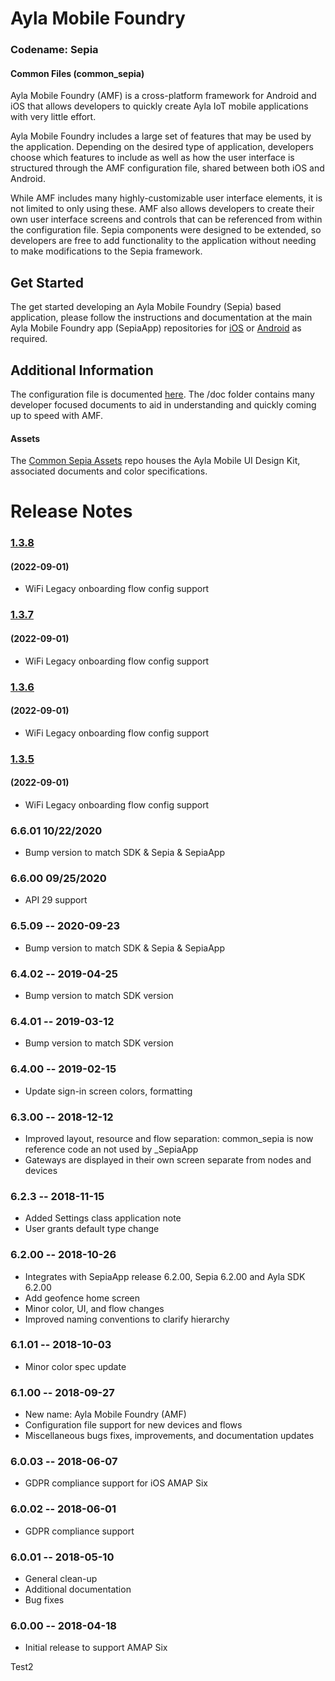 # Ayla Mobile Foundry
### Codename: Sepia
#### Common Files (common_sepia)

Ayla Mobile Foundry (AMF) is a cross-platform framework for Android and iOS that allows developers to quickly create Ayla IoT mobile applications with very little effort.

Ayla Mobile Foundry includes a large set of features that may be used by the application. Depending on the desired type of application, developers choose which features to include as well as how the user interface is structured through the AMF configuration file, shared between both iOS and Android.

While AMF includes many highly-customizable user interface elements, it is not limited to only using these. AMF also allows developers to create their own user interface screens and controls that can be referenced from within the configuration file. Sepia components were designed to be extended, so developers are free to add functionality to the application without needing to make modifications to the Sepia framework.

## Get Started

The get started developing an Ayla Mobile Foundry (Sepia) based application, please follow the instructions and documentation at the main Ayla Mobile Foundry app (SepiaApp) repositories for [iOS](https://github.com/AylaNetworks/iOS_SepiaApp_Public) or [Android](https://github.com/AylaNetworks/Android_SepiaApp_Public) as required.

## Additional Information

The configuration file is documented [here](doc/sepia_config.md). The /doc folder contains many developer focused documents to aid in understanding and quickly coming up to speed with AMF.

#### Assets

The [Common Sepia Assets](https://github.com/AylaNetworks/common_sepia_assets_Public/) repo houses the Ayla Mobile UI Design Kit, associated documents and color specifications.


# Release Notes

### [1.3.8](https://github.com/ravichandra-ayla/iOSPracticeRepo_Public/releases/tag/v1.3.8)
#### (2022-09-01)
- WiFi Legacy onboarding flow config support

### [1.3.7](https://github.com/ravichandra-ayla/iOSPracticeRepo_Public/releases/tag/v1.3.7)
#### (2022-09-01)
- WiFi Legacy onboarding flow config support

### [1.3.6](https://github.com/ravichandra-ayla/iOSPracticeRepo_Public/releases/tag/v1.3.6)
#### (2022-09-01)
- WiFi Legacy onboarding flow config support

### [1.3.5](https://github.com/ravichandra-ayla/iOSPracticeRepo_Public/releases/tag/v1.3.5)
#### (2022-09-01)
- WiFi Legacy onboarding flow config support

### 6.6.01 10/22/2020
- Bump version to match SDK & Sepia & SepiaApp
### 6.6.00 09/25/2020
- API 29 support
### 6.5.09 -- 2020-09-23
- Bump version to match SDK & Sepia & SepiaApp

### 6.4.02 -- 2019-04-25
- Bump version to match SDK version 

### 6.4.01 -- 2019-03-12
- Bump version to match SDK version 

### 6.4.00 -- 2019-02-15
- Update sign-in screen colors, formatting

### 6.3.00 -- 2018-12-12
- Improved layout, resource and flow separation: common_sepia is now reference code an not used by <OS>_SepiaApp
- Gateways are displayed in their own screen separate from nodes and devices

### 6.2.3 -- 2018-11-15
- Added Settings class application note
- User grants default type change

### 6.2.00 -- 2018-10-26
- Integrates with SepiaApp release 6.2.00, Sepia 6.2.00 and Ayla SDK 6.2.00
- Add geofence home screen
- Minor color, UI, and flow changes
- Improved naming conventions to clarify hierarchy

### 6.1.01 -- 2018-10-03
- Minor color spec update

### 6.1.00 -- 2018-09-27
- New name: Ayla Mobile Foundry (AMF)
- Configuration file support for new devices and flows
- Miscellaneous bugs fixes, improvements, and documentation updates

### 6.0.03 -- 2018-06-07
- GDPR compliance support for iOS AMAP Six

### 6.0.02 -- 2018-06-01
- GDPR compliance support

### 6.0.01 -- 2018-05-10
- General clean-up
- Additional documentation
- Bug fixes

### 6.0.00 -- 2018-04-18
- Initial release to support AMAP Six

Test2
